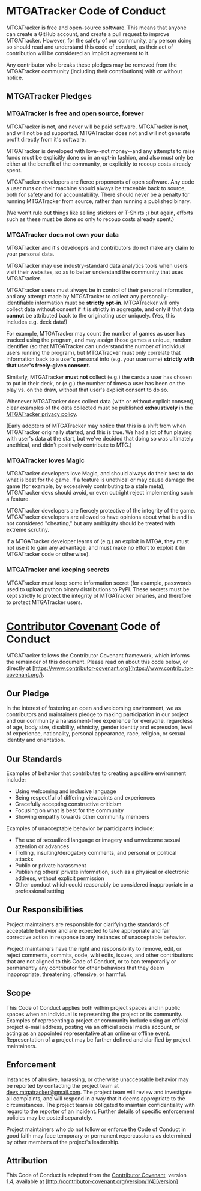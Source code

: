 # MTGATracker Code of Conduct

MTGATracker is free and open-source software. This means that anyone can create a GitHub account, and create a pull request
to improve MTGATracker. However, for the safety of our community, any person doing so should read and understand this code of conduct, as
their act of contribution will be considered an implicit agreement to it.

Any contributor who breaks these pledges may be removed from the MTGATracker community (including their contributions) with or without notice.

## MTGATracker Pledges

### MTGATracker is free and open source, forever

MTGATracker is not, and never will be paid software. MTGATracker is not, and will not be ad supported.  MTGATracker does not
and will not generate profit directly from it's software.

MTGATracker is developed with love--not money--and any attempts to raise funds must be explicitly
done so in an opt-in fashion, and also must only be either at the benefit of the community, or explicitly to recoup
costs already spent.

MTGATracker developers are fierce proponents of open software. Any code a user runs on their machine should always
be traceable back to source, both for safety and for accountability. There should never be a penalty for
running MTGATracker from source, rather than running a published binary.

(We won't rule out things like selling stickers or T-Shirts ;) but again, efforts such as these must be done so only to
recoup costs already spent.)

### MTGATracker does not own your data

MTGATracker and it's develoeprs and contributors do not make any claim to your personal data.

MTGATracker may use industry-standard data analytics tools when users visit their websites, so as to better understand the community that uses MTGATracker.

MTGATracker users must always be in control of their personal information, and any attempt
made by MTGATracker to collect any personally-identifiable information must be **strictly opt-in**.
MTGATracker will only collect data without consent if it is strictly in aggregate, and only if that data **cannot** be attributed back
to the originating user uniquely. (Yes, this includes e.g. deck data!)

For example, MTGATracker may count the number of games as user has tracked using the program, and may assign those games a unique, random
identifier (so that MTGATracker can understand the number of individual users running the program), but MTGATracker must only correlate that information
back to a user's personal info (e.g. your username) **strictly with that user's freely-given consent.**

Similarly, MTGATracker **must not** collect (e.g.) the cards a user has chosen to put in their deck, or (e.g.) the number of times a user has been on the play
vs. on the draw, without that user's explicit consent to do so.

Whenever MTGATracker does collect data (with or without explicit consent), clear examples of the data collected must be published
**exhaustively** in the [MTGATracker privacy policy](https://github.com/mtgatracker/mtgatracker/blob/master/legal/privacy.md).

(Early adopters of MTGATracker may notice that this is a shift from when MTGATracker originally started, and this is true. We had a
lot of fun playing with user's data at the start, but we've decided that doing so was ultimately unethical, and didn't positively contribute to MTG.)

### MTGATracker loves Magic

MTGATracker developers love Magic, and should always do their best to do what is best for the game. If a feature is unethical or
may cause damage the game (for example, by excessively contributing to a stale meta), MTGATracker devs should avoid, or even outright
reject implementing such a feature.

MTGATracker developers are fiercely protective of the integrity of the game. MTGATracker developers are allowed to have opinions about
what is and is not considered "cheating," but any ambiguity should be treated with extreme scrutiny.

If a MTGATracker developer learns of (e.g.) an exploit in MTGA, they must not use it to gain any advantage, and must
make no effort to exploit it (in MTGATracker code or otherwise).

### MTGATracker and keeping secrets

MTGATracker must keep some information secret (for example, passwords used to upload python binary distributions to PyPI.
These secrets must be kept strictly to protect the integrity of MTGATracker binaries, and therefore to protect MTGATracker users.

# [Contributor Covenant](https://www.contributor-covenant.org/) Code of Conduct

MTGATracker follows the Contributor Covenant framework, which informs the remainder of this document.
Please read on about this code below, or directly at
[https://www.contributor-covenant.org](https://www.contributor-covenant.org/).

## Our Pledge

In the interest of fostering an open and welcoming environment, we as contributors and maintainers pledge to making participation in our project and our community a harassment-free experience for everyone, regardless of age, body size, disability, ethnicity, gender identity and expression, level of experience, nationality, personal appearance, race, religion, or sexual identity and orientation.

## Our Standards

Examples of behavior that contributes to creating a positive environment include:

* Using welcoming and inclusive language
* Being respectful of differing viewpoints and experiences
* Gracefully accepting constructive criticism
* Focusing on what is best for the community
* Showing empathy towards other community members

Examples of unacceptable behavior by participants include:

* The use of sexualized language or imagery and unwelcome sexual attention or advances
* Trolling, insulting/derogatory comments, and personal or political attacks
* Public or private harassment
* Publishing others' private information, such as a physical or electronic address, without explicit permission
* Other conduct which could reasonably be considered inappropriate in a professional setting

## Our Responsibilities

Project maintainers are responsible for clarifying the standards of acceptable behavior and are expected to take appropriate and fair corrective action in response to any instances of unacceptable behavior.

Project maintainers have the right and responsibility to remove, edit, or reject comments, commits, code, wiki edits, issues, and other contributions that are not aligned to this Code of Conduct, or to ban temporarily or permanently any contributor for other behaviors that they deem inappropriate, threatening, offensive, or harmful.

## Scope

This Code of Conduct applies both within project spaces and in public spaces when an individual is representing the project or its community. Examples of representing a project or community include using an official project e-mail address, posting via an official social media account, or acting as an appointed representative at an online or offline event. Representation of a project may be further defined and clarified by project maintainers.

## Enforcement

Instances of abusive, harassing, or otherwise unacceptable behavior may be reported by contacting the project team at devs.mtgatracker@gmail.com. The project team will review and investigate all complaints, and will respond in a way that it deems appropriate to the circumstances. The project team is obligated to maintain confidentiality with regard to the reporter of an incident. Further details of specific enforcement policies may be posted separately.

Project maintainers who do not follow or enforce the Code of Conduct in good faith may face temporary or permanent repercussions as determined by other members of the project's leadership.

## Attribution

This Code of Conduct is adapted from the [Contributor Covenant][homepage], version 1.4, available at [http://contributor-covenant.org/version/1/4][version]

[homepage]: http://contributor-covenant.org
[version]: http://contributor-covenant.org/version/1/4/
